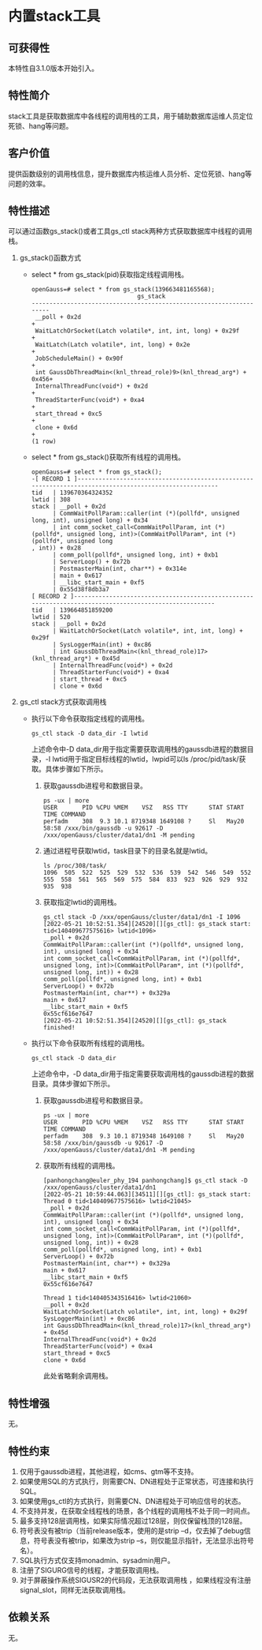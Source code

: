 # 内置stack工具<a name="ZH-CN_TOPIC_0000001263689564"></a>

## 可获得性<a name="section147531742205517"></a>

本特性自3.1.0版本开始引入。

## 特性简介<a name="section134931562564"></a>

stack工具是获取数据库中各线程的调用栈的工具，用于辅助数据库运维人员定位死锁、hang等问题。

## 客户价值<a name="section1407614175619"></a>

提供函数级别的调用栈信息，提升数据库内核运维人员分析、定位死锁、hang等问题的效率。

## 特性描述<a name="section4283110201212"></a>

可以通过函数gs\_stack\(\)或者工具gs\_ctl stack两种方式获取数据库中线程的调用栈。

1.  gs\_stack\(\)函数方式
    -   select \* from gs\_stack\(pid\)获取指定线程调用栈。

        ```
        openGauss=# select * from gs_stack(139663481165568);
                                      gs_stack
        --------------------------------------------------------------------
         __poll + 0x2d                                                     +
         WaitLatchOrSocket(Latch volatile*, int, int, long) + 0x29f        +
         WaitLatch(Latch volatile*, int, long) + 0x2e                      +
         JobScheduleMain() + 0x90f                                         +
         int GaussDbThreadMain<(knl_thread_role)9>(knl_thread_arg*) + 0x456+
         InternalThreadFunc(void*) + 0x2d                                  +
         ThreadStarterFunc(void*) + 0xa4                                   +
         start_thread + 0xc5                                               +
         clone + 0x6d                                                      +
        (1 row)
        ```

    -   select \* from gs\_stack\(\)获取所有线程的调用栈。

        ```
        openGauss=# select * from gs_stack();
        -[ RECORD 1 ]-------------------------------------------------------------------------------------------------------
        tid   | 139670364324352
        lwtid | 308
        stack | __poll + 0x2d
              | CommWaitPollParam::caller(int (*)(pollfd*, unsigned long, int), unsigned long) + 0x34
              | int comm_socket_call<CommWaitPollParam, int (*)(pollfd*, unsigned long, int)>(CommWaitPollParam*, int (*)(pollfd*, unsigned long
        , int)) + 0x28
              | comm_poll(pollfd*, unsigned long, int) + 0xb1
              | ServerLoop() + 0x72b
              | PostmasterMain(int, char**) + 0x314e
              | main + 0x617
              | __libc_start_main + 0xf5
              | 0x55d38f8db3a7
        [ RECORD 2 ]-------------------------------------------------------------------------------------------------------
        tid   | 139664851859200
        lwtid | 520
        stack | __poll + 0x2d
              | WaitLatchOrSocket(Latch volatile*, int, int, long) + 0x29f
              | SysLoggerMain(int) + 0xc86
              | int GaussDbThreadMain<(knl_thread_role)17>(knl_thread_arg*) + 0x45d
              | InternalThreadFunc(void*) + 0x2d
              | ThreadStarterFunc(void*) + 0xa4
              | start_thread + 0xc5
              | clone + 0x6d
        ```

2.  gs\_ctl stack方式获取调用栈
    -   执行以下命令获取指定线程的调用栈。

        ```
        gs_ctl stack -D data_dir -I lwtid
        ```

        上述命令中-D data\_dir用于指定需要获取调用栈的gaussdb进程的数据目录，-I lwtid用于指定目标线程的lwtid，lwpid可以ls /proc/pid/task/获取。具体步骤如下所示。

        1.  获取gaussdb进程号和数据目录。

            ```
            ps -ux | more
            USER       PID %CPU %MEM    VSZ   RSS TTY      STAT START   TIME COMMAND
            perfadm    308  9.3 10.1 8719348 1649108 ?     Sl   May20  58:58 /xxx/bin/gaussdb -u 92617 -D /xxx/openGauss/cluster/data1/dn1 -M pending
            ```

        2.  通过进程号获取lwtid，task目录下的目录名就是lwtid。

            ```
            ls /proc/308/task/
            1096  505  522  525  529  532  536  539  542  546  549  552  555  558  561  565  569  575  584  833  923  926  929  932  935  938
            ```

        3.  获取指定lwtid的调用栈。

            ```
            gs_ctl stack -D /xxx/openGauss/cluster/data1/dn1 -I 1096
            [2022-05-21 10:52:51.354][24520][][gs_ctl]: gs_stack start:
            tid<140409677575616> lwtid<1096>
            __poll + 0x2d
            CommWaitPollParam::caller(int (*)(pollfd*, unsigned long, int), unsigned long) + 0x34
            int comm_socket_call<CommWaitPollParam, int (*)(pollfd*, unsigned long, int)>(CommWaitPollParam*, int (*)(pollfd*, unsigned long, int)) + 0x28
            comm_poll(pollfd*, unsigned long, int) + 0xb1
            ServerLoop() + 0x72b
            PostmasterMain(int, char**) + 0x329a
            main + 0x617
            __libc_start_main + 0xf5
            0x55cf616e7647
            [2022-05-21 10:52:51.354][24520][][gs_ctl]: gs_stack finished!
            ```

    -   执行以下命令获取所有线程的调用栈。

        ```
        gs_ctl stack -D data_dir
        ```

        上述命令中，-D data\_dir用于指定需要获取调用栈的gaussdb进程的数据目录。具体步骤如下所示。

        1.  获取gaussdb进程号和数据目录。

            ```
            ps -ux | more
            USER       PID %CPU %MEM    VSZ   RSS TTY      STAT START   TIME COMMAND
            perfadm    308  9.3 10.1 8719348 1649108 ?     Sl   May20  58:58 /xxx/bin/gaussdb -u 92617 -D /xxx/openGauss/cluster/data1/dn1 -M pending
            ```

        2.  获取所有线程的调用栈。

            ```
            [panhongchang@euler_phy_194 panhongchang]$ gs_ctl stack -D /xxx/openGauss/cluster/data1/dn1
            [2022-05-21 10:59:44.063][34511][][gs_ctl]: gs_stack start:
            Thread 0 tid<140409677575616> lwtid<21045>
            __poll + 0x2d
            CommWaitPollParam::caller(int (*)(pollfd*, unsigned long, int), unsigned long) + 0x34
            int comm_socket_call<CommWaitPollParam, int (*)(pollfd*, unsigned long, int)>(CommWaitPollParam*, int (*)(pollfd*, unsigned long, int)) + 0x28
            comm_poll(pollfd*, unsigned long, int) + 0xb1
            ServerLoop() + 0x72b
            PostmasterMain(int, char**) + 0x329a
            main + 0x617
            __libc_start_main + 0xf5
            0x55cf616e7647
            
            Thread 1 tid<140405343516416> lwtid<21060>
            __poll + 0x2d
            WaitLatchOrSocket(Latch volatile*, int, int, long) + 0x29f
            SysLoggerMain(int) + 0xc86
            int GaussDbThreadMain<(knl_thread_role)17>(knl_thread_arg*) + 0x45d
            InternalThreadFunc(void*) + 0x2d
            ThreadStarterFunc(void*) + 0xa4
            start_thread + 0xc5
            clone + 0x6d
            ```

            此处省略剩余调用栈。




## 特性增强<a name="section1548515520568"></a>

无。

## 特性约束<a name="section1956417145819"></a>

1.  仅用于gaussdb进程，其他进程，如cms、gtm等不支持。
2.  如果使用SQL的方式执行，则需要CN、DN进程处于正常状态，可连接和执行SQL。
3.  如果使用gs\_ctl的方式执行，则需要CN、DN进程处于可响应信号的状态。
4.  不支持并发，在获取全线程栈的场景，各个线程的调用栈不处于同一时间点。
5.  最多支持128层调用栈，如果实际情况超过128层，则仅保留栈顶的128层。
6.  符号表没有被trip（当前release版本，使用的是strip –d，仅去掉了debug信息，符号表没有被trip，如果改为strip –s，则仅能显示指针，无法显示出符号名）。
7.  SQL执行方式仅支持monadmin、sysadmin用户。
8.  注册了SIGURG信号的线程，才能获取调用栈。
9.  对于屏蔽操作系统SIGUSR2的代码段，无法获取调用栈 ，如果线程没有注册signal\_slot，同样无法获取调用栈。

## 依赖关系<a name="section15876411599"></a>

无。

